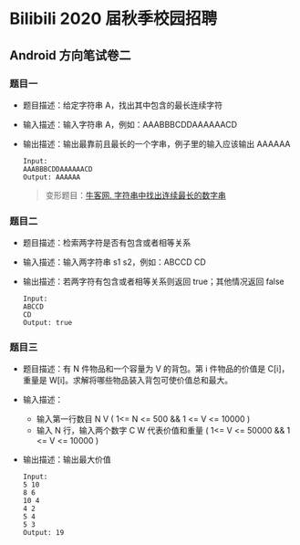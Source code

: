 # Bilibili 2020 届秋季校园招聘

##  Android 方向笔试卷二
### 题目一
- 题目描述：给定字符串 A，找出其中包含的最长连续字符
- 输入描述：输入字符串 A，例如：AAABBBCDDAAAAAACD
- 输出描述：输出最靠前且最长的一个字串，例子里的输入应该输出 AAAAAA

	```
	Input: 
	AAABBBCDDAAAAAACD
	Output: AAAAAA
	```
	> 变形题目：[牛客网. 字符串中找出连续最长的数字串](https://www.nowcoder.com/questionTerminal/bd891093881d4ddf9e56e7cc8416562d)

### 题目二
- 题目描述：检索两字符是否有包含或者相等关系
- 输入描述：输入两字符串 s1 s2，例如：ABCCD CD
- 输出描述：若两字符有包含或者相等关系则返回 true；其他情况返回 false

	```
	Input:
	ABCCD
	CD
	Output: true
	```
	
### 题目三
- 题目描述：有 N 件物品和一个容量为 V 的背包。第 i 件物品的价值是 C[i]，重量是 W[i]。求解将哪些物品装入背包可使价值总和最大。
- 输入描述：
	- 输入第一行数目 N V ( 1<= N <= 500 && 1 <= V <= 10000 )
	- 输入 N 行，输入两个数字 C W 代表价值和重量 ( 1<= V <= 50000 && 1 <= V <= 10000 )
- 输出描述：输出最大价值

	```
	Input:
	5 10
	8 6
	10 4
	4 2
	5 4
	5 3
	Output: 19
	```